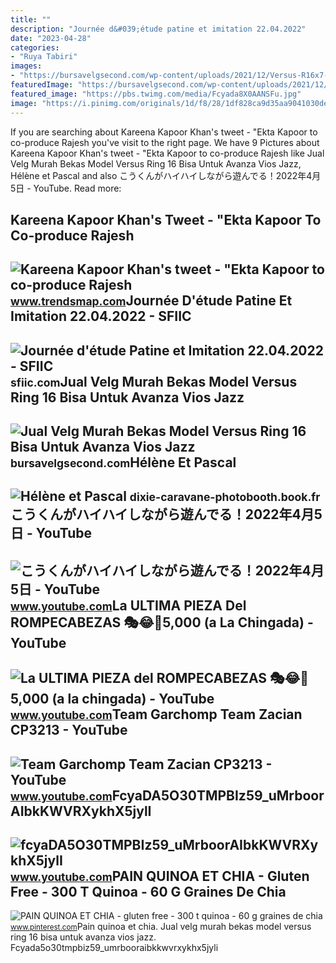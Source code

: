 ```yaml
---
title: ""
description: "Journée d&#039;étude patine et imitation 22.04.2022"
date: "2023-04-28"
categories:
- "Ruya Tabiri"
images:
- "https://bursavelgsecond.com/wp-content/uploads/2021/12/Versus-R16x7-et40-28.jpg"
featuredImage: "https://bursavelgsecond.com/wp-content/uploads/2021/12/Versus-R16x7-et40-28.jpg"
featured_image: "https://pbs.twimg.com/media/Fcyada8X0AANSFu.jpg"
image: "https://i.pinimg.com/originals/1d/f8/28/1df828ca9d35aa9041030de90bcb13f7.jpg"
---
```


If you are searching about Kareena Kapoor Khan's tweet - "Ekta Kapoor to co-produce Rajesh you've visit to the right page. We have 9 Pictures about Kareena Kapoor Khan's tweet - "Ekta Kapoor to co-produce Rajesh like Jual Velg Murah Bekas Model Versus Ring 16 Bisa Untuk Avanza Vios Jazz, Hélène et Pascal and also こうくんがハイハイしながら遊んでる！2022年4月5日 - YouTube. Read more:

Kareena Kapoor Khan's Tweet - "Ekta Kapoor To Co-produce Rajesh
---------------------------------------------------------------

 ![Kareena Kapoor Khan's tweet - "Ekta Kapoor to co-produce Rajesh](https://pbs.twimg.com/media/Fcyada8X0AANSFu.jpg) <small>www.trendsmap.com</small>Journée D'étude Patine Et Imitation 22.04.2022 - SFIIC
------------------------------------------------------

 ![Journée d'étude Patine et Imitation 22.04.2022 - SFIIC](https://sfiic.com/wp-content/uploads/2022/02/GRPApatineetimitation22.04.2022-570x809.png) <small>sfiic.com</small>Jual Velg Murah Bekas Model Versus Ring 16 Bisa Untuk Avanza Vios Jazz
----------------------------------------------------------------------

 ![Jual Velg Murah Bekas Model Versus Ring 16 Bisa Untuk Avanza Vios Jazz](https://bursavelgsecond.com/wp-content/uploads/2021/12/Versus-R16x7-et40-28.jpg) <small>bursavelgsecond.com</small>Hélène Et Pascal
----------------

 ![Hélène et Pascal](https://dixie-caravane-photobooth.book.fr/files/1/181325/g_30_kZIuAvPAML.jpg) <small>dixie-caravane-photobooth.book.fr</small>こうくんがハイハイしながら遊んでる！2022年4月5日 - YouTube
-------------------------------------

 ![こうくんがハイハイしながら遊んでる！2022年4月5日 - YouTube](https://i.ytimg.com/vi/H2fAEMesIjo/maxresdefault.jpg?sqp=-oaymwEmCIAKENAF8quKqQMa8AEB-AH-CYAC0AWKAgwIABABGGUgXyhTMA8=&rs=AOn4CLCJYSghky0o-ilndxvg6fCYAda1ug) <small>www.youtube.com</small>La ULTIMA PIEZA Del ROMPECABEZAS 🎭😂🧘5,000 (a La Chingada) - YouTube
-------------------------------------------------------------------

 ![La ULTIMA PIEZA del ROMPECABEZAS 🎭😂🧘5,000 (a la chingada) - YouTube](https://i.ytimg.com/vi/KdZ3OosEZ6s/hq2.jpg?sqp=-oaymwEoCOADEOgC8quKqQMcGADwAQH4Ad4EgAK4CIoCDAgAEAEYZSBMKGMwDw==&rs=AOn4CLCfzFvJaPoNerKMbSKycXF-fCyaDA) <small>www.youtube.com</small>Team Garchomp Team Zacian CP3213 - YouTube
------------------------------------------

 ![Team Garchomp Team Zacian CP3213 - YouTube](https://i.ytimg.com/vi/HYLCwcE-Dgc/maxres2.jpg?sqp=-oaymwEoCIAKENAF8quKqQMcGADwAQH4AYwCgALgA4oCDAgAEAEYRSBHKGUwDw==&rs=AOn4CLC_ulBvmvqa2cf2uT56Qfk3FCYaDA) <small>www.youtube.com</small>FcyaDA5O30TMPBIz59\_uMrboorAIbkKWVRXykhX5jylI
---------------------------------------------

 ![fcyaDA5O30TMPBIz59_uMrboorAIbkKWVRXykhX5jylI](https://yt3.googleusercontent.com/fcyaDA5O30TMPBIz59_uMrboorAIbkKWVRXykhX5jylI_mHsQMtKYRKrSU6WFKQalZc67BxTzAc=s900-c-k-c0x00ffffff-no-rj) <small>www.youtube.com</small>PAIN QUINOA ET CHIA - Gluten Free - 300 T Quinoa - 60 G Graines De Chia
-----------------------------------------------------------------------

 ![PAIN QUINOA ET CHIA - gluten free - 300 t quinoa - 60 g graines de chia](https://i.pinimg.com/originals/1d/f8/28/1df828ca9d35aa9041030de90bcb13f7.jpg) <small>www.pinterest.com</small>Pain quinoa et chia. Jual velg murah bekas model versus ring 16 bisa untuk avanza vios jazz. Fcyada5o30tmpbiz59\_umrbooraibkkwvrxykhx5jyli
